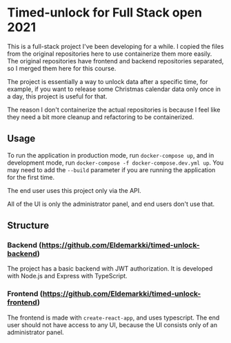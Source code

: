 # Timed-unlock for Full Stack open 2021
This is a full-stack project I've been developing for a while. I copied the files from the original repositories here to use containerize them more easily. The original repositories have frontend and backend repositories separated, so I merged them here for this course.

The project is essentially a way to unlock data after a specific time, for example, if you want to release some Christmas calendar data only once in a day, this project is useful for that.

The reason I don't containerize the actual repositories is because I feel like they need a bit more cleanup and refactoring to be containerized.

## Usage
To run the application in production mode, run `docker-compose up`, and in development mode, run `docker-compose -f docker-compose.dev.yml up`. You may need to add the `--build` parameter if you are running the application for the first time.

The end user uses this project only via the API.

All of the UI is only the administrator panel, and end users don't use that.

## Structure

### Backend (https://github.com/Eldemarkki/timed-unlock-backend)
The project has a basic backend with JWT authorization. It is developed with Node.js and Express with TypeScript.

### Frontend (https://github.com/Eldemarkki/timed-unlock-frontend)
The frontend is made with `create-react-app`, and uses typescript. The end user should not have access to any UI, because the UI consists only of an administrator panel.